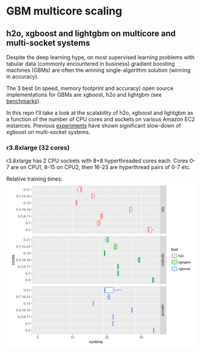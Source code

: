 
# GBM multicore scaling
## h2o, xgboost and lightgbm on multicore and multi-socket systems

Despite the deep learning hype, on most supervised learning problems with tabular data 
(commonly encountered in business) gradient boosting machines (GBMs) are often the
winning single-algorithm solution (winning in accuracy).

The 3 best (in speed, memory footprint and accuracy) open source implementations for GBMs 
are xgboost, h2o and lightgbm (see [benchmarks](https://github.com/szilard/benchm-ml)).

In this repo I'll take a look at the scalability of h2o, xgboost and lightgbm as a function
of the number of CPU cores and sockets on various Amazon EC2 instances. 
Previous [experiments](https://github.com/szilard/ml-x1) have shown significant slow-down
of xgboost on multi-socket systems.


### r3.8xlarge (32 cores)

r3.8xlarge has 2 CPU sockets with 8+8 hyperthreaded cores each.
Cores 0-7 are on CPU1, 8-15 on CPU2, then 16-23 are hyperthread pairs of 0-7 etc.

Relative training times:
![](fig-r3_8x-tools_relative.png)



